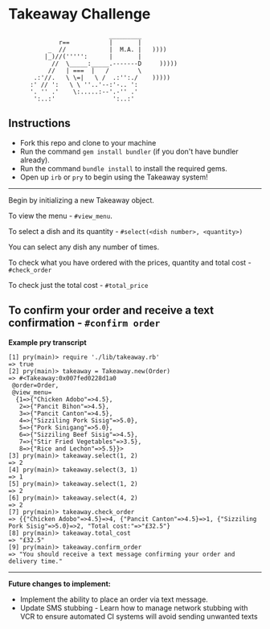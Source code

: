 Takeaway Challenge
==================
```
                            _________
              r==           |       |
           _  //            |  M.A. |   ))))
          |_)//(''''':      |       |
            //  \_____:_____.-------D     )))))
           //   | ===  |   /        \
       .:'//.   \ \=|   \ /  .:'':./    )))))
      :' // ':   \ \ ''..'--:'-.. ':
      '. '' .'    \:.....:--'.-'' .'
       ':..:'                ':..:'

 ```

Instructions
-------

* Fork this repo and clone to your machine
* Run the command `gem install bundler` (if you don't have bundler already).
* Run the command `bundle install` to install the required gems.
* Open up `irb` or `pry` to begin using the Takeaway system!
-----
Begin by initializing a new Takeaway object.

To view the menu - `#view_menu`.

To select a dish and its quantity - `#select(<dish number>, <quantity>)`

You can select any dish any number of times.

To check what you have ordered with the prices, quantity and total cost - `#check_order`

To check just the total cost - `#total_price`

To confirm your order and receive a text confirmation - `#confirm order`
-----
**Example pry transcript**
```
[1] pry(main)> require './lib/takeaway.rb'
=> true
[2] pry(main)> takeaway = Takeaway.new(Order)
=> #<Takeaway:0x007fed0228d1a0
 @order=Order,
 @view_menu=
  {1=>{"Chicken Adobo"=>4.5},
   2=>{"Pancit Bihon"=>4.5},
   3=>{"Pancit Canton"=>4.5},
   4=>{"Sizziling Pork Sisig"=>5.0},
   5=>{"Pork Sinigang"=>5.0},
   6=>{"Sizziling Beef Sisig"=>4.5},
   7=>{"Stir Fried Vegetables"=>3.5},
   8=>{"Rice and Lechon"=>5.5}}>
[3] pry(main)> takeaway.select(1, 2)
=> 2
[4] pry(main)> takeaway.select(3, 1)
=> 1
[5] pry(main)> takeaway.select(1, 2)
=> 2
[6] pry(main)> takeaway.select(4, 2)
=> 2
[7] pry(main)> takeaway.check_order
=> {{"Chicken Adobo"=>4.5}=>4, {"Pancit Canton"=>4.5}=>1, {"Sizziling Pork Sisig"=>5.0}=>2, "Total cost:"=>"£32.5"}
[8] pry(main)> takeaway.total_cost
=> "£32.5"
[9] pry(main)> takeaway.confirm_order
=> "You should receive a text message confirming your order and delivery time."
```
-----
**Future changes to implement:**
* Implement the ability to place an order via text message.
* Update SMS stubbing - Learn how to manage network stubbing with VCR to ensure automated CI systems will avoid sending unwanted texts
